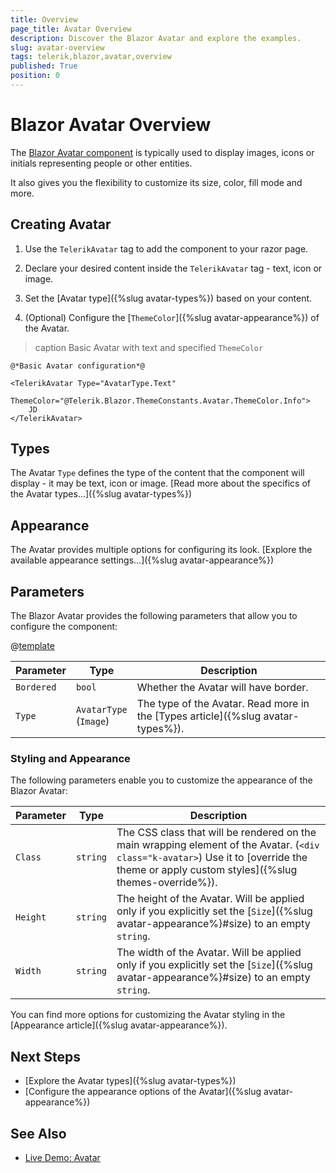 ```yaml
---
title: Overview
page_title: Avatar Overview
description: Discover the Blazor Avatar and explore the examples.
slug: avatar-overview
tags: telerik,blazor,avatar,overview
published: True
position: 0
---
```


# Blazor Avatar Overview

The <a href="https://www.telerik.com/blazor-ui/avatar" target="_blank">Blazor Avatar component</a> is typically used to display images, icons or initials representing people or other entities.

It also gives you the flexibility to customize its size, color, fill mode and more.

## Creating Avatar

1. Use the `TelerikAvatar` tag to add the component to your razor page.

1. Declare your desired content inside the `TelerikAvatar` tag - text, icon or image.

1. Set the [Avatar type]({%slug avatar-types%}) based on your content.

1. (Optional) Configure the [`ThemeColor`]({%slug avatar-appearance%}) of the Avatar.

>caption Basic Avatar with text and specified `ThemeColor`

````CSHTML
@*Basic Avatar configuration*@

<TelerikAvatar Type="AvatarType.Text"
               ThemeColor="@Telerik.Blazor.ThemeConstants.Avatar.ThemeColor.Info">
    JD
</TelerikAvatar>
````

## Types

The Avatar `Type` defines the type of the content that the component will display - it may be text, icon or image. [Read more about the specifics of the Avatar types...]({%slug avatar-types%})

## Appearance

The Avatar provides multiple options for configuring its look. [Explore the available appearance settings...]({%slug avatar-appearance%})

## Parameters

The Blazor Avatar provides the following parameters that allow you to configure the component:

@[template](/_contentTemplates/common/parameters-table-styles.md#table-layout)

| Parameter    | Type  | Description |
| ----------- | ----------- | -------|
| `Bordered` | `bool` | Whether the Avatar will have border. |
| `Type` | `AvatarType` <br/> (`Image`) | The type of the Avatar. Read more in the [Types article]({%slug avatar-types%}). |

### Styling and Appearance

The following parameters enable you to customize the appearance of the Blazor Avatar:

| Parameter | Type | Description |
| --- | --- | --- |
| `Class` | `string` | The CSS class that will be rendered on the main wrapping element of the Avatar. (`<div class="k-avatar>`) Use it to [override the theme or apply custom styles]({%slug themes-override%}). |
| `Height` | `string` | The height of the Avatar. Will be applied only if you explicitly set the [`Size`]({%slug avatar-appearance%}#size) to an empty `string`. |
| `Width` | `string` | The width of the Avatar. Will be applied only if you explicitly set the  [`Size`]({%slug avatar-appearance%}#size) to an empty `string`. |

You can find more options for customizing the Avatar styling in the [Appearance article]({%slug avatar-appearance%}).

## Next Steps

* [Explore the Avatar types]({%slug avatar-types%})
* [Configure the appearance options of the Avatar]({%slug avatar-appearance%})

## See Also

  * [Live Demo: Avatar](https://demos.telerik.com/blazor-ui/avatar/overview)